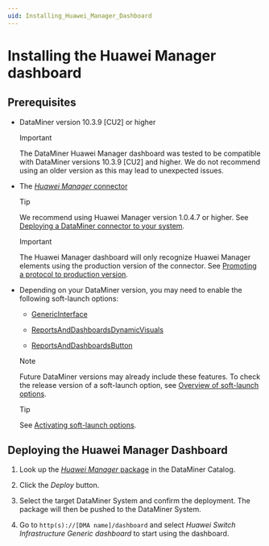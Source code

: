 ```yaml
---
uid: Installing_Huawei_Manager_Dashboard
---
```


# Installing the Huawei Manager dashboard

## Prerequisites

- DataMiner version 10.3.9 [CU2] or higher

  > [!IMPORTANT]
  > The DataMiner Huawei Manager dashboard was tested to be compatible with DataMiner versions 10.3.9 [CU2] and higher. We do not recommend using an older version as this may lead to unexpected issues.

- The [*Huawei Manager* connector](https://catalog.dataminer.services/result/driver/1094)

  > [!TIP]
  > We recommend using Huawei Manager version 1.0.4.7 or higher. See [Deploying a DataMiner connector to your system](xref:Deploying_A_DataMiner_Connector_to_your_system).

  > [!IMPORTANT]
  > The Huawei Manager dashboard will only recognize Huawei Manager elements using the production version of the connector. See [Promoting a protocol to production version](xref:Promoting_a_protocol_version_to_production_version).

- Depending on your DataMiner version, you may need to enable the following soft-launch options:

  - [GenericInterface](xref:Overview_of_Soft_Launch_Options#genericinterface)

  - [ReportsAndDashboardsDynamicVisuals](xref:Overview_of_Soft_Launch_Options#reportsanddashboardsdynamicvisuals)

  - [ReportsAndDashboardsButton](xref:Overview_of_Soft_Launch_Options#reportsanddashboardsbutton)

  > [!NOTE]
  > Future DataMiner versions may already include these features. To check the release version of a soft-launch option, see [Overview of soft-launch options](xref:Overview_of_Soft_Launch_Options).

  > [!TIP]
  > See [Activating soft-launch options](xref:Activating_Soft_Launch_Options).

## Deploying the Huawei Manager Dashboard

1. Look up the [*Huawei Manager* package](https://catalog.dataminer.services/catalog/5322) in the DataMiner Catalog.

1. Click the *Deploy* button.

1. Select the target DataMiner System and confirm the deployment. The package will then be pushed to the DataMiner System.

1. Go to `http(s)://[DMA name]/dashboard` and select *Huawei Switch Infrastructure Generic dashboard* to start using the dashboard.
